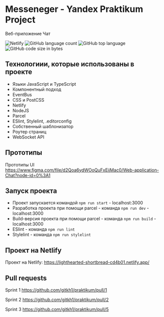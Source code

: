 # Messeneger - Yandex Praktikum Project

Веб-приложение Чат

![Netlify](https://img.shields.io/netlify/37fbc19e-b9e1-4cca-8882-7e163f59834c) ![GitHub language count](https://img.shields.io/github/languages/count/gitkh1/praktikum) ![GitHub top language](https://img.shields.io/github/languages/top/gitkh1/praktikum) ![GitHub code size in bytes](https://img.shields.io/github/languages/code-size/gitkh1/praktikum)

## Технологиии, которые использованы в проекте

- Языки JavaScript и TypeScript
- Компонентный подход
- EventBus
- CSS и PostCSS
- Netlify
- NodeJS
- Parcel
- ESlint, Stylelint, .editorconfig
- Собственный шаблонизатор
- Роутер страниц
- WebSocket API

## Прототипы

Прототипы UI https://www.figma.com/file/d2Qoa6ydWOoQuFxEijMac0/Web-application-Chat?node-id=0%3A1

## Запуск проекта

- Проект запускается командой `npm run start` - localhost:3000
- Разработка проекта при помощи parcel - команда `npm run dev` - localhost:3000
- Build-версия проекта при помощи parcel - команда `npm run build` - localhost:3000
- ESlint - команда `npm run lint`
- Stylelint - команда `npm run stylelint`

## Проект на Netlify

Проект на Netlify: https://lighthearted-shortbread-cd4b01.netlify.app/

## Pull requests

Sprint 1 https://github.com/gitkh1/praktikum/pull/1

Sprint 2 https://github.com/gitkh1/praktikum/pull/2

Sprint 3 https://github.com/gitkh1/praktikum/pull/5
